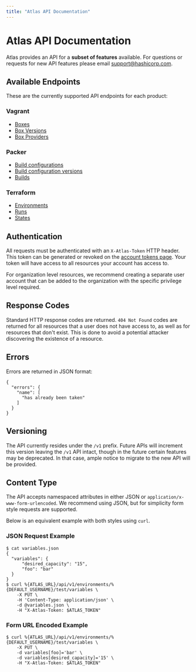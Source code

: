 ```yaml
---
title: "Atlas API Documentation"
---
```


# Atlas API Documentation

Atlas provides an API for a **subset of features** available. For questions
or requests for new API features please email [support@hashicorp.com](mailto:support@hashicorp.com).

## Available Endpoints

These are the currently supported API endpoints for each product:

### Vagrant

- [Boxes](/help/api/vagrant/boxes)
- [Box Versions](/help/api/vagrant/box-versions)
- [Box Providers](/help/api/vagrant/box-providers)

### Packer

- [Build configurations](/help/api/packer/build-configurations)
- [Build configuration versions](/help/api/packer/build-configuration-versions)
- [Builds](/help/api/packer/builds)

### Terraform

- [Environments](/help/api/terraform/environments)
- [Runs](/help/api/terraform/runs)
- [States](/help/api/terraform/states)

## Authentication

All requests must be authenticated with an `X-Atlas-Token` HTTP header. This 
token can be generated or revoked on the [account tokens page](/settings/tokens). 
Your token will have access to all resources your account has access to.

For organization level resources, we recommend creating a separate user account
that can be added to the organization with the specific privilege level
required.

## Response Codes

Standard HTTP response codes are returned. `404 Not Found`
codes are returned for all resources that a user does not have access to,
as well as for resources that don't exist. This is done to avoid a
potential attacker discovering the existence of a resource.

## Errors

Errors are returned in JSON format:

    {
      "errors": {
        "name": [
          "has already been taken"
        ]
      }
    }

## Versioning

The API currently resides under the `/v1` prefix. Future APIs
will increment this version leaving the `/v1` API intact, though
in the future certain features may be deprecated. In that case,
ample notice to migrate to the new API will be provided.

## Content Type

The API accepts namespaced attributes in either
JSON or `application/x-www-form-urlencoded`. We recommend
using JSON, but for simplicity form style requests are supported.

Below is an equivalent example with both styles using `curl`.

### JSON Request Example

    $ cat variables.json
    {
      "variables": {
          "desired_capacity": "15",
          "foo": "bar"
      }
    }
    $ curl %{ATLAS_URL}/api/v1/environments/%{DEFAULT_USERNAME}/test/variables \
        -X PUT \
        -H 'Content-Type: application/json' \
        -d @variables.json \
        -H "X-Atlas-Token: $ATLAS_TOKEN"

### Form URL Encoded Example

    $ curl %{ATLAS_URL}/api/v1/environments/%{DEFAULT_USERNAME}/test/variables \
        -X PUT \
        -d variables[foo]='bar' \
        -d variables[desired_capacity]='15' \
        -H "X-Atlas-Token: $ATLAS_TOKEN"
